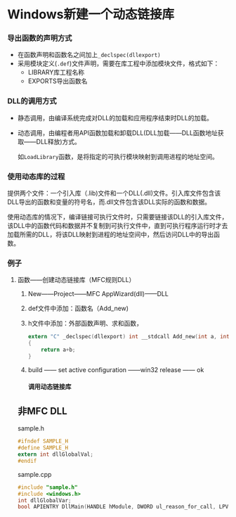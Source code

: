 # Windows新建一个动态链接库

### 导出函数的声明方式

* 在函数声明和函数名之间加上`_declspec(dllexport)`
* 采用模块定义(`.def`)文件声明，需要在库工程中添加模块文件，格式如下：
  * LIBRARY库工程名称
  * EXPORTS导出函数名

### DLL的调用方式

* 静态调用，由编译系统完成对DLL的加载和应用程序结束时DLL的加载。

* 动态调用，由编程者用API函数加载和卸载DLL(DLL加载——DLL函数地址获取——DLL释放)方式。

  如`LoadLibrary`函数，是将指定的可执行模块映射到调用进程的地址空间。

### 使用动态库的过程

提供两个文件：一个引入库（.lib)文件和一个DLL(.dll)文件。引入库文件包含该DLL导出的函数和变量的符号名，而.dll文件包含该DLL实际的函数和数据。

使用动态库的情况下，编译链接可执行文件时，只需要链接该DLL的引入库文件，该DLL中的函数代码和数据并不复制到可执行文件中，直到可执行程序运行时才去加载所需的DLL，将该DLL映射到进程的地址空间中，然后访问DLL中的导出函数。

### 例子

1. 函数——创建动态链接库（MFC规则DLL）

   1. New——Project——MFC AppWizard(dll)——DLL

   2. def文件中添加：函数名（Add_new)

   3. h文件中添加：外部函数声明、求和函数，

      ```c
      extern "C" _declspec(dllexport) int __stdcall Add_new(int a, int b)
      {
          return a+b;
      }
      ```

   4. build —— set active configuration ——win32 release —— ok

      

      #### 调用动态链接库

      

      

   ## 非MFC DLL

   sample.h

   ```c
   #ifndef SAMPLE_H
   #define SAMPLE_H
   extern int dllGlobalVal;
   #endif
   ```

   sample.cpp

   ```cpp
   #include "sample.h"
   #include <windows.h>
   int dllGlobalVar;
   bool APIENTRY DllMain(HANDLE hModule, DWORD ul_reason_for_call, LPVOID lpReserved)
   ```

   